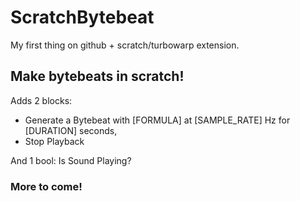 # ScratchBytebeat

My first thing on github + scratch/turbowarp extension.

## Make bytebeats in scratch!

Adds 2 blocks:
* Generate a Bytebeat with [FORMULA] at [SAMPLE_RATE] Hz for [DURATION] seconds,
* Stop Playback

And 1 bool: Is Sound Playing?

### More to come!
